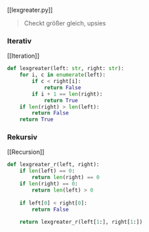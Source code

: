 [[lexgreater.py]]

> Checkt größer gleich, upsies
### Iterativ
[[Iteration]]
```python
def lexgreater(left: str, right: str):
    for i, c in enumerate(left): 
        if c < right[i]:
            return False
        if i + 1 == len(right):
            return True
    if len(right) > len(left):
        return False
    return True
```

### Rekursiv
[[Recursion]]
```python
def lexgreater_r(left, right):
    if len(left) == 0:
        return len(right) == 0
    if len(right) == 0:
        return len(left) > 0
    
    if left[0] < right[0]:
        return False
    
    return lexgreater_r(left[1:], right[1:])
```